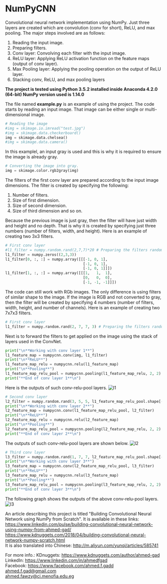 # NumPyCNN
Convolutional neural network implementation using NumPy. Just three layers are created which are convolution (conv for short), ReLU, and max pooling. The major steps involved are as follows:
1.	Reading the input image.
2.	Preparing filters.
3.	Conv layer: Convolving each filter with the input image.
4.	ReLU layer: Applying ReLU activation function on the feature maps (output of conv layer).
5.	Max Pooling layer: Applying the pooling operation on the output of ReLU layer.
6.	Stacking conv, ReLU, and max pooling layers

**The project is tested using Python 3.5.2 installed inside Anaconda 4.2.0 (64-bit)
NumPy version used is 1.14.0**

The file named **example.py** is an example of using the project.
The code starts by reading an input image. That image can be either single or multi-dimensional image.

```python
# Reading the image
#img = skimage.io.imread("test.jpg")
#img = skimage.data.checkerboard()
img = skimage.data.chelsea()
#img = skimage.data.camera()
```

In this examplel, an input gray is used and this is why it is required to ensure the image is already gray.
```python
# Converting the image into gray.
img = skimage.color.rgb2gray(img)
```

The filters of the first conv layer are prepared according to the input image dimensions. The filter is created by specifying the following:
1) Number of filters.
2) Size of first dimension.
3) Size of second dimension.
3) Size of third dimension and so on.

Because the previous image is just gray, then the filter will have just width and height and no depth. That is why it is created by specifying just three numbers (number of filters, width, and height). Here is an example of creating two 3x3 filters.
```python
# First conv layer
#l1_filter = numpy.random.rand(2,7,7)*20 # Preparing the filters randomly.
l1_filter = numpy.zeros((2,3,3))
l1_filter[0, :, :] = numpy.array([[[-1, 0, 1], 
                                   [-1, 0, 1], 
                                   [-1, 0, 1]]])
l1_filter[1, :, :] = numpy.array([[[1,   1,  1], 
                                   [0,   0,  0], 
                                   [-1, -1, -1]]])
```

The code can still work with RGb images. The only difference is using filters of similar shape to the image. If the image is RGB and not converted to gray, then the filter will be created by specifying 4 numbers (number of filters, width, height, and number of channels). Here is an example of creating two 7x7x3 filters.
```python
# First conv layer
l1_filter = numpy.random.rand(2, 7, 7, 3) # Preparing the filters randomly.
```

Next is to forward the filters to get applied on the image using the stack of layers used in the ConvNet.
```python
print("\n**Working with conv layer 1**")
l1_feature_map = numpycnn.conv(img, l1_filter)
print("\n**ReLU**")
l1_feature_map_relu = numpycnn.relu(l1_feature_map)
print("\n**Pooling**")
l1_feature_map_relu_pool = numpycnn.pooling(l1_feature_map_relu, 2, 2)
print("**End of conv layer 1**\n")
```

Here is the outputs of such conv-relu-pool layers.
![l1](https://user-images.githubusercontent.com/16560492/39051349-ac56ac56-44a8-11e8-8695-29901dd3a811.png)

```python
# Second conv layer
l2_filter = numpy.random.rand(3, 5, 5, l1_feature_map_relu_pool.shape[-1])
print("\n**Working with conv layer 2**")
l2_feature_map = numpycnn.conv(l1_feature_map_relu_pool, l2_filter)
print("\n**ReLU**")
l2_feature_map_relu = numpycnn.relu(l2_feature_map)
print("\n**Pooling**")
l2_feature_map_relu_pool = numpycnn.pooling(l2_feature_map_relu, 2, 2)
print("**End of conv layer 2**\n")
```
The outputs of such conv-relu-pool layers are shown below.
![l2](https://user-images.githubusercontent.com/16560492/39051582-6abe0996-44a9-11e8-88e1-589a673a8b11.png)

```python
# Third conv layer
l3_filter = numpy.random.rand(1, 7, 7, l2_feature_map_relu_pool.shape[-1])
print("\n**Working with conv layer 3**")
l3_feature_map = numpycnn.conv(l2_feature_map_relu_pool, l3_filter)
print("\n**ReLU**")
l3_feature_map_relu = numpycnn.relu(l3_feature_map)
print("\n**Pooling**")
l3_feature_map_relu_pool = numpycnn.pooling(l3_feature_map_relu, 2, 2)
print("**End of conv layer 3**\n")
```
The following graph shows the outputs of the above conv-relu-pool layers.
![l3](https://user-images.githubusercontent.com/16560492/39051603-76339f3e-44a9-11e8-8e4e-9303a51aaa79.png)

An article describing this project is titled "Building Convolutional Neural Network using NumPy from Scratch". It is available in these links:
https://www.linkedin.com/pulse/building-convolutional-neural-network-using-numpy-from-ahmed-gad/<br>
https://www.kdnuggets.com/2018/04/building-convolutional-neural-network-numpy-scratch.html<br>
It is also translated into Chinese: http://m.aliyun.com/yunqi/articles/585741<br>

For more info.:
KDnuggets: https://www.kdnuggets.com/author/ahmed-gad<br>
LinkedIn: https://www.linkedin.com/in/ahmedfgad<br>
Facebook: https://www.facebook.com/ahmed.f.gadd<br>
ahmed.f.gad@gmail.com<br>
ahmed.fawzy@ci.menofia.edu.eg<br>
